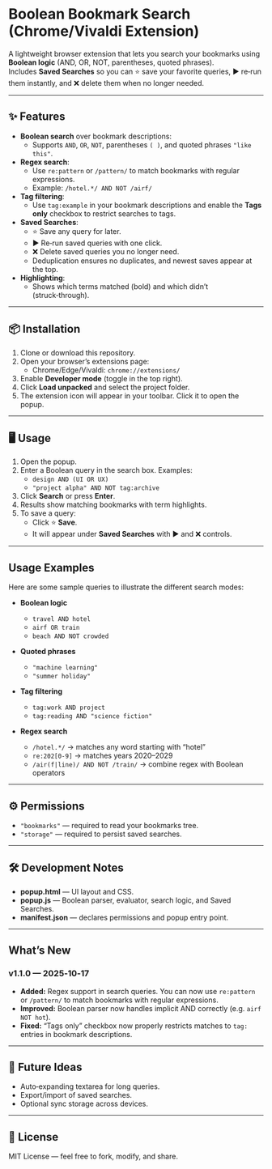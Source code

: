 # Boolean Bookmark Search (Chrome/Vivaldi Extension)

A lightweight browser extension that lets you search your bookmarks using **Boolean logic** (AND, OR, NOT, parentheses, quoted phrases).  
Includes **Saved Searches** so you can ⭐ save your favorite queries, ▶ re‑run them instantly, and ❌ delete them when no longer needed.

---

## ✨ Features

- **Boolean search** over bookmark descriptions:
  - Supports `AND`, `OR`, `NOT`, parentheses `( )`, and quoted phrases `"like this"`.
- **Regex search**:
  - Use `re:pattern` or `/pattern/` to match bookmarks with regular expressions.
  - Example: `/hotel.*/ AND NOT /airf/`
- **Tag filtering**:
  - Use `tag:example` in your bookmark descriptions and enable the **Tags only** checkbox to restrict searches to tags.
- **Saved Searches**:
  - ⭐ Save any query for later.
  - ▶ Re‑run saved queries with one click.
  - ❌ Delete saved queries you no longer need.
  - Deduplication ensures no duplicates, and newest saves appear at the top.
- **Highlighting**:
  - Shows which terms matched (bold) and which didn’t (struck‑through).

---

## 📦 Installation

1. Clone or download this repository.
2. Open your browser’s extensions page:
   - Chrome/Edge/Vivaldi: `chrome://extensions/`
3. Enable **Developer mode** (toggle in the top right).
4. Click **Load unpacked** and select the project folder.
5. The extension icon will appear in your toolbar. Click it to open the popup.

---

## 🖥️ Usage

1. Open the popup.
2. Enter a Boolean query in the search box. Examples:
   - `design AND (UI OR UX)`
   - `"project alpha" AND NOT tag:archive`
3. Click **Search** or press **Enter**.
4. Results show matching bookmarks with term highlights.
5. To save a query:
   - Click ⭐ **Save**.
   - It will appear under **Saved Searches** with ▶ and ❌ controls.

---

## Usage Examples

Here are some sample queries to illustrate the different search modes:

- **Boolean logic**
  - `travel AND hotel`
  - `airf OR train`
  - `beach AND NOT crowded`

- **Quoted phrases**
  - `"machine learning"`
  - `"summer holiday"`

- **Tag filtering**
  - `tag:work AND project`
  - `tag:reading AND "science fiction"`

- **Regex search**
  - `/hotel.*/` → matches any word starting with “hotel”
  - `re:202[0-9]` → matches years 2020–2029
  - `/air(f|line)/ AND NOT /train/` → combine regex with Boolean operators

---

## ⚙️ Permissions

- `"bookmarks"` — required to read your bookmarks tree.
- `"storage"` — required to persist saved searches.

---

## 🛠️ Development Notes

- **popup.html** — UI layout and CSS.
- **popup.js** — Boolean parser, evaluator, search logic, and Saved Searches.
- **manifest.json** — declares permissions and popup entry point.

---

## What’s New

### v1.1.0 — 2025‑10‑17
- **Added:** Regex support in search queries. You can now use `re:pattern` or `/pattern/` to match bookmarks with regular expressions.
- **Improved:** Boolean parser now handles implicit AND correctly (e.g. `airf NOT hot`).
- **Fixed:** “Tags only” checkbox now properly restricts matches to `tag:` entries in bookmark descriptions.

---

## 🚀 Future Ideas

- Auto‑expanding textarea for long queries.
- Export/import of saved searches.
- Optional sync storage across devices.

---

## 📄 License

MIT License — feel free to fork, modify, and share.
